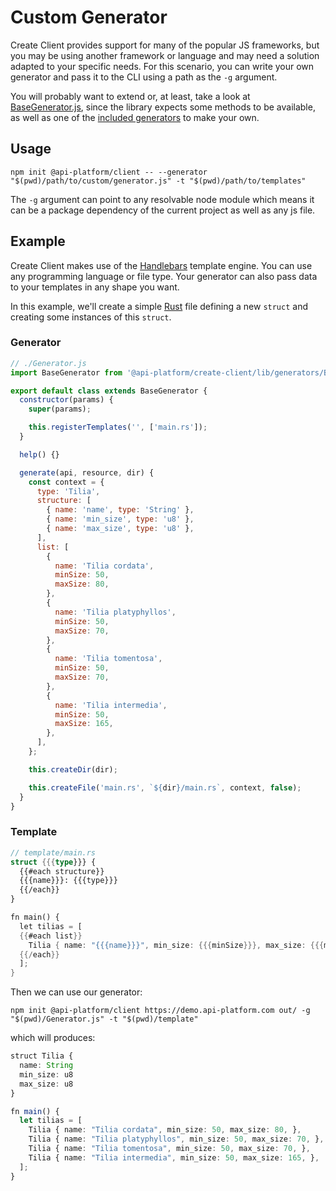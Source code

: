 # Custom Generator

Create Client provides support for many of the popular JS frameworks, but you may be using another framework or language and may need a solution adapted to your specific needs. For this scenario, you can write your own generator and pass it to the CLI using a path as the `-g` argument.

You will probably want to extend or, at least, take a look at [BaseGenerator.js](https://github.com/api-platform/create-client/blob/main/src/generators/BaseGenerator.js), since the library expects some methods to be available, as well as one of the [included generators](https://github.com/api-platform/create-client/blob/main/src/generators/BaseGenerator.js) to make your own.

## Usage

```shell
npm init @api-platform/client -- --generator "$(pwd)/path/to/custom/generator.js" -t "$(pwd)/path/to/templates"
```

The `-g` argument can point to any resolvable node module which means it can be a package dependency of the current project as well as any js file.

## Example

Create Client makes use of the [Handlebars](https://handlebarsjs.com/) template engine. You can use any programming language or file type. Your generator can also pass data to your templates in any shape you want.

In this example, we'll create a simple [Rust](https://www.rust-lang.org) file defining a new `struct` and creating some instances of this `struct`.

### Generator

```js
// ./Generator.js
import BaseGenerator from '@api-platform/create-client/lib/generators/BaseGenerator';

export default class extends BaseGenerator {
  constructor(params) {
    super(params);

    this.registerTemplates('', ['main.rs']);
  }

  help() {}

  generate(api, resource, dir) {
    const context = {
      type: 'Tilia',
      structure: [
        { name: 'name', type: 'String' },
        { name: 'min_size', type: 'u8' },
        { name: 'max_size', type: 'u8' },
      ],
      list: [
        {
          name: 'Tilia cordata',
          minSize: 50,
          maxSize: 80,
        },
        {
          name: 'Tilia platyphyllos',
          minSize: 50,
          maxSize: 70,
        },
        {
          name: 'Tilia tomentosa',
          minSize: 50,
          maxSize: 70,
        },
        {
          name: 'Tilia intermedia',
          minSize: 50,
          maxSize: 165,
        },
      ],
    };

    this.createDir(dir);

    this.createFile('main.rs', `${dir}/main.rs`, context, false);
  }
}
```

### Template

```rs
// template/main.rs
struct {{{type}}} {
  {{#each structure}}
  {{{name}}}: {{{type}}}
  {{/each}}
}

fn main() {
  let tilias = [
  {{#each list}}
    Tilia { name: "{{{name}}}", min_size: {{{minSize}}}, max_size: {{{maxSize}}}, },
  {{/each}}
  ];
}
```

Then we can use our generator:

```shell
npm init @api-platform/client https://demo.api-platform.com out/ -g "$(pwd)/Generator.js" -t "$(pwd)/template"
```

which will produces:

```ts
struct Tilia {
  name: String
  min_size: u8
  max_size: u8
}

fn main() {
  let tilias = [
    Tilia { name: "Tilia cordata", min_size: 50, max_size: 80, },
    Tilia { name: "Tilia platyphyllos", min_size: 50, max_size: 70, },
    Tilia { name: "Tilia tomentosa", min_size: 50, max_size: 70, },
    Tilia { name: "Tilia intermedia", min_size: 50, max_size: 165, },
  ];
}
```
